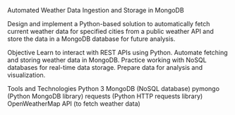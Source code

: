 
Automated Weather Data
Ingestion and Storage in MongoDB

Design and implement a Python-based solution to automatically fetch current weather data for specified cities from a public weather API and store the data in a MongoDB database for future analysis. 

Objective
Learn to interact with REST APIs using Python.
Automate fetching and storing weather data in MongoDB.
Practice working with NoSQL databases for real-time data storage.
Prepare data for analysis and visualization.

Tools and Technologies
Python 3
MongoDB (NoSQL database)
pymongo (Python MongoDB library)
requests (Python HTTP requests library)
OpenWeatherMap API (to fetch weather data)
